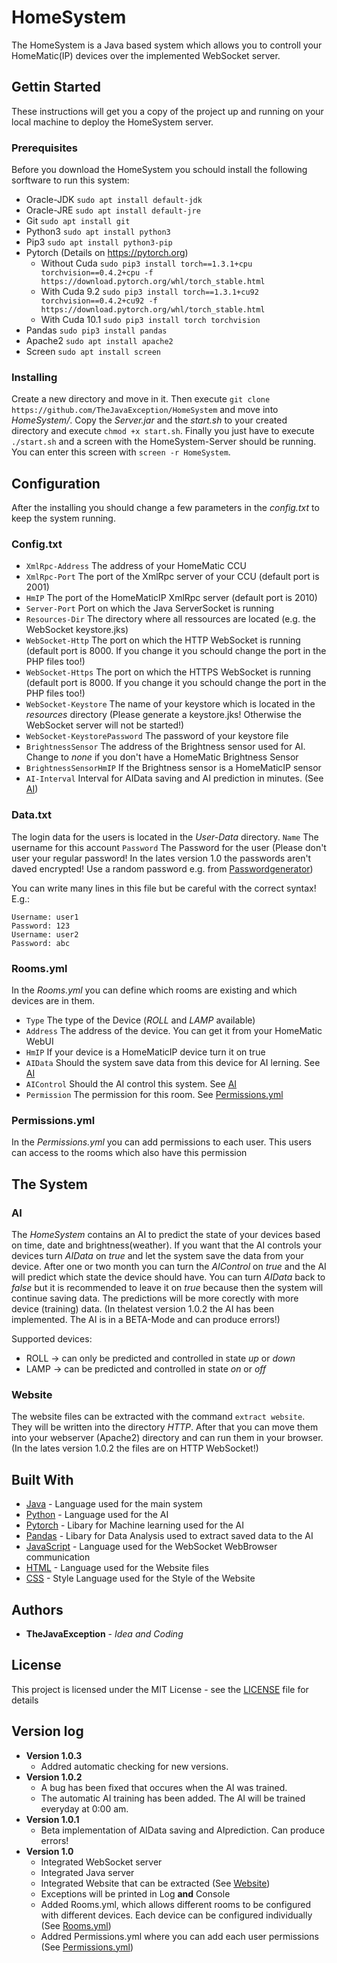 # HomeSystem
The HomeSystem is a Java based system which allows you to controll your HomeMatic(IP) devices over the implemented WebSocket server.

## Gettin Started
These instructions will get you a copy of the project up and running on your local machine to deploy the HomeSystem server.

### Prerequisites
Before you download the HomeSystem you schould install the following sorftware to run this system:
- Oracle-JDK `sudo apt install default-jdk`
- Oracle-JRE `sudo apt install default-jre`
- Git `sudo apt install git`
- Python3 `sudo apt install python3`
- Pip3 `sudo apt install python3-pip`
- Pytorch (Details on https://pytorch.org)
  - Without Cuda `sudo pip3 install torch==1.3.1+cpu torchvision==0.4.2+cpu -f https://download.pytorch.org/whl/torch_stable.html`
  - With Cuda 9.2 `sudo pip3 install torch==1.3.1+cu92 torchvision==0.4.2+cu92 -f https://download.pytorch.org/whl/torch_stable.html`
  - With Cuda 10.1 `sudo pip3 install torch torchvision`
- Pandas `sudo pip3 install pandas`
- Apache2 `sudo apt install apache2`
- Screen `sudo apt install screen`

### Installing
Create a new directory and move in it. Then execute `git clone https://github.com/TheJavaException/HomeSystem` and move into *HomeSystem/*. Copy the *Server.jar* and the *start.sh* to your created directory and execute `chmod +x start.sh`. Finally you just have to execute `./start.sh` and a screen with the HomeSystem-Server should be running. You can enter this screen with `screen -r HomeSystem`.

## Configuration
After the installing you should change a few parameters in the *config.txt* to keep the system running.

### Config.txt
- `XmlRpc-Address` The address of your HomeMatic CCU
- `XmlRpc-Port` The port of the XmlRpc server of your CCU (default port is 2001)
- `HmIP` The port of the HomeMaticIP XmlRpc server (default port is 2010)
- `Server-Port` Port on which the Java ServerSocket is running
- `Resources-Dir` The directory where all ressources are located (e.g. the WebSocket keystore.jks)
- `WebSocket-Http` The port on which the HTTP WebSocket is running (default port is 8000. If you change it you schould change the port in the PHP files too!)
- `WebSocket-Https` The port on which the HTTPS WebSocket is running (default port is 8000. If you change it you schould change the port in the PHP files too!)
- `WebSocket-Keystore` The name of your keystore which is located in the *resources* directory (Please generate a keystore.jks! Otherwise the WebSocket server will not be started!)
- `WebSocket-KeystorePassword` The password of your keystore file
- `BrightnessSensor` The address of the Brightness sensor used for AI. Change to *none* if you don't have a HomeMatic Brightness Sensor
- `BrightnessSensorHmIP` If the Brightness sensor is a HomeMaticIP sensor
- `AI-Interval` Interval for AIData saving and AI prediction in minutes. (See [AI](#AI))

### Data.txt
The login data for the users is located in the *User-Data* directory.
`Name` The username for this account
`Password` The Password for the user (Please don't user your regular password! In the lates version 1.0 the passwords aren't daved encrypted! Use a random password e.g. from [Passwordgenerator](https://passwordsgenerator.net/))

You can write many lines in this file but be careful with the correct syntax! E.g.:
```
Username: user1
Password: 123
Username: user2
Password: abc
```

### Rooms.yml
In the *Rooms.yml* you can define which rooms are existing and which devices are in them.
- `Type` The type of the Device (*ROLL* and *LAMP* available)
- `Address` The address of the device. You can get it from your HomeMatic WebUI
- `HmIP` If your device is a HomeMaticIP device turn it on true
- `AIData` Should the system save data from this device for AI lerning. See [AI](#AI)
- `AIControl` Should the AI control this system. See [AI](#AI)
- `Permission` The permission for this room. See [Permissions.yml](#Permissions.yml)

### Permissions.yml
In the *Permissions.yml* you can add permissions to each user. This users can access to the rooms which also have this permission

## The System

### AI
The *HomeSystem* contains an AI to predict the state of your devices based on time, date and brightness(weather). If you want that the AI controls your devices turn *AIData* on *true* and let the system save the data from your device. After one or two month you can turn the *AIControl* on *true* and the AI will predict which state the device should have. You can turn *AIData* back to *false* but it is recommended to leave it on *true* because then the system will continue saving data. The predictions will be more corectly with more device (training) data. (In thelatest version 1.0.2 the AI has been implemented. The AI is in a BETA-Mode and can produce errors!)

Supported devices:
- ROLL -> can only be predicted and controlled in state *up* or *down*
- LAMP -> can be predicted and controlled in state *on* or *off*

### Website
The website files can be extracted with the command `extract website`. They will be written into the directory *HTTP*. After that you can move them into your webserver (Apache2) directory and can run them in your browser. (In the lates version 1.0.2 the files are on HTTP WebSocket!)

## Built With
- [Java](https://www.oracle.com/de/java/) - Language used for the main system
- [Python](https://www.python.org/) - Language used for the AI
- [Pytorch](https://www.pytorch.org/) - Libary for Machine learning used for the AI
- [Pandas](https://pandas.pydata.org/) - Libary for Data Analysis used to extract saved data to the AI
- [JavaScript](https://en.wikipedia.org/wiki/JavaScript) - Language used for the WebSocket WebBrowser communication
- [HTML](https://en.wikipedia.org/wiki/HTML) - Language used for the Website files
- [CSS](https://en.wikipedia.org/wiki/Cascading_Style_Sheets) - Style Language used for the Style of the Website

## Authors
- **TheJavaException** - *Idea and Coding*

## License
This project is licensed under the MIT License - see the [LICENSE](LICENSE) file for details

## Version log
- **Version 1.0.3**
  - Addred automatic checking for new versions.
- **Version 1.0.2**
  - A bug has been fixed that occures when the AI was trained.
  - The automatic AI training has been added. The AI will be trained everyday at 0:00 am.
- **Version 1.0.1**
  - Beta implementation of AIData saving and AIprediction. Can produce errors!
- **Version 1.0**
  - Integrated WebSocket server
  - Integrated Java server
  - Integrated Website that can be extracted (See [Website](#Website))
  - Exceptions will be printed in Log **and** Console
  - Added Rooms.yml, which allows different rooms to be configured with different devices. Each device can be configured individually (See [Rooms.yml](#Rooms.yml))
  - Addred Permissions.yml where you can add each user permissions (See [Permissions.yml](#Permissions.yml))
